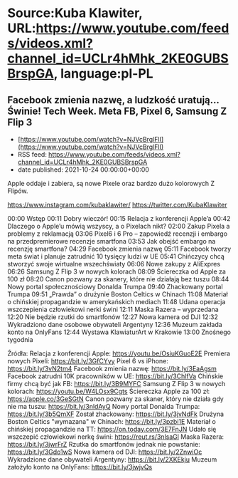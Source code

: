 # Source:Kuba Klawiter, URL:https://www.youtube.com/feeds/videos.xml?channel_id=UCLr4hMhk_2KE0GUBSBrspGA, language:pl-PL

## Facebook zmienia nazwę, a ludzkość uratują... Świnie! Tech Week. Meta FB, Pixel 6, Samsung Z Flip 3
 - [https://www.youtube.com/watch?v=NJVcBrglFlI](https://www.youtube.com/watch?v=NJVcBrglFlI)
 - RSS feed: https://www.youtube.com/feeds/videos.xml?channel_id=UCLr4hMhk_2KE0GUBSBrspGA
 - date published: 2021-10-24 00:00:00+00:00

Apple oddaje i zabiera, są nowe Pixele oraz bardzo dużo kolorowych Z Flipów. 

https://www.instagram.com/kubaklawiter/
https://twitter.com/KubaKlawiter

00:00 Wstęp
00:11 Dobry wieczór!
00:15 Relacja z konferencji Apple’a
00:42 Dlaczego o Apple’u mówią wszyscy, a o Pixelach nikt?
02:00 Zakup Pixela a problemy z reklamacją
03:06 Pixel6 i 6 Pro – zapowiedź recenzji i embargo na przedpremierowe recenzje smartfona
03:53 Jak obejść embargo na recenzję smartfona?
04:29 Facebook zmienia nazwę
05:11 Facebook tworzy meta świat i planuje zatrudnić 10 tysięcy ludzi w UE
05:41 Chińczycy chcą stworzyć swoje wirtualne wszechświaty
06:06 Nowe zakupy z AliExpres
06:26 Samsung Z Flip 3 w nowych kolorach
08:09 Ściereczka od Apple za 100 zł
08:20 Canon pozwany za skanery, które nie działają bez tuszu
08:44 Nowy portal społecznościowy Donalda Trumpa
09:40 Zhackowany portal Trumpa
09:51 „Prawda” o drużynie Boston Celtics w Chinach
11:08 Materiał o chińskiej propagandzie w amerykańskich mediach
11:48 Udana operacja wszczepienia człowiekowi nerki świni
12:11 Maska Razera – wyprzedana
12:20 Nie będzie rzutki do smartfonów
12:27 Nowa kamera od DJI
12:32 Wykradziono dane osobowe obywateli Argentyny
12:36 Muzeum zakłada konto na OnlyFans
12:44 Wystawa KlawiaturArt  w Krakowie
13:00 Znośnego tygodnia

Źródła:
Relacja z konferencji Apple: https://youtu.be/OsiuKGuoE2E
Premiera nowych Pixeli: https://bit.ly/3GfCYyy
Pixel 6 vs iPhone: https://bit.ly/3vN2tm4
Facebook zmienia nazwę: https://bit.ly/3EaAgsm
Facebook zatrudni 10K pracowników w UE: https://bit.ly/3ChlfVa
Chińskie firmy chcą być jak FB: https://bit.ly/3B9MYFC
Samsung Z Flip 3 w nowych kolorach: https://youtu.be/W4LOsx9Cgts
Ściereczka Apple za 100 zł: https://apple.co/3GeSGtN
Canon pozwany za skaner, który nie działa gdy nie ma tuszu: https://bit.ly/3nldAyQ
Nowy portal Donalda Trumpa: https://bit.ly/3b5QmXF
Został zhackowany: https://bit.ly/3jvNdFk
Drużyna Boston Celtics "wymazana" w Chinach: https://bit.ly/3pzbi1E
Materiał o chińskiej propagandzie na TT: https://on.today.com/3E7FnJN
Udało się wszczepić człowiekowi nerkę świni: https://reut.rs/3nlsaGl
Maska Razera: https://bit.ly/3jwrFrZ
Rzutka do smartfonów jednak nie powstanie: https://bit.ly/3Gdo1wS
Nowa kamera od DJI: https://bit.ly/2ZnwiOc
Wykradzione dane obywateli Argentyny: https://bit.ly/2XKEkju
Muzeum założyło konto na OnlyFans: https://bit.ly/3jwjvQs


